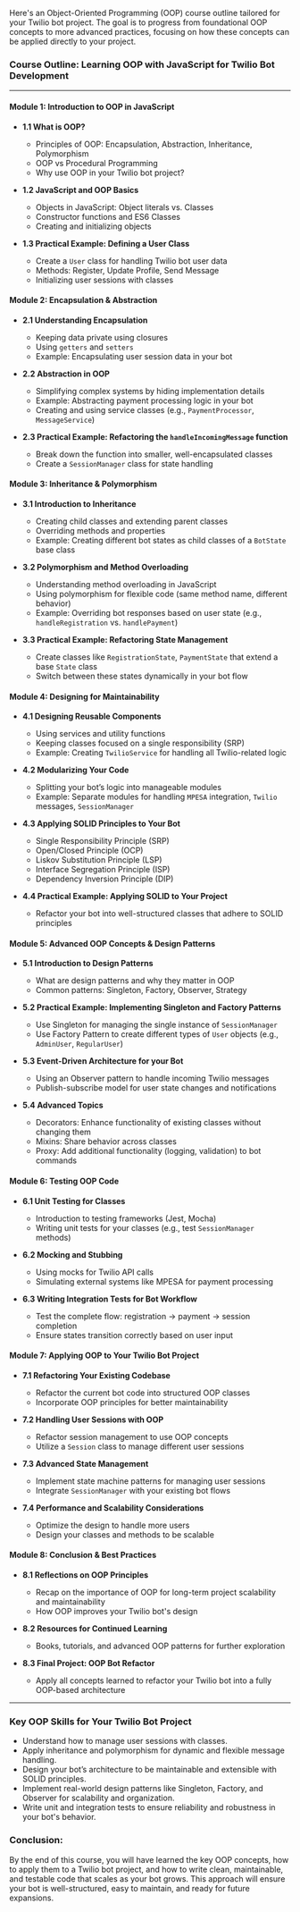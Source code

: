 Here's an Object-Oriented Programming (OOP) course outline tailored for your Twilio bot project. The goal is to progress from foundational OOP concepts to more advanced practices, focusing on how these concepts can be applied directly to your project.

### **Course Outline: Learning OOP with JavaScript for Twilio Bot Development**

---

#### **Module 1: Introduction to OOP in JavaScript**
- **1.1 What is OOP?**
  - Principles of OOP: Encapsulation, Abstraction, Inheritance, Polymorphism
  - OOP vs Procedural Programming
  - Why use OOP in your Twilio bot project?

- **1.2 JavaScript and OOP Basics**
  - Objects in JavaScript: Object literals vs. Classes
  - Constructor functions and ES6 Classes
  - Creating and initializing objects

- **1.3 Practical Example: Defining a User Class**
  - Create a `User` class for handling Twilio bot user data
  - Methods: Register, Update Profile, Send Message
  - Initializing user sessions with classes

#### **Module 2: Encapsulation & Abstraction**
- **2.1 Understanding Encapsulation**
  - Keeping data private using closures
  - Using `getters` and `setters`
  - Example: Encapsulating user session data in your bot

- **2.2 Abstraction in OOP**
  - Simplifying complex systems by hiding implementation details
  - Example: Abstracting payment processing logic in your bot
  - Creating and using service classes (e.g., `PaymentProcessor`, `MessageService`)

- **2.3 Practical Example: Refactoring the `handleIncomingMessage` function**
  - Break down the function into smaller, well-encapsulated classes
  - Create a `SessionManager` class for state handling

#### **Module 3: Inheritance & Polymorphism**
- **3.1 Introduction to Inheritance**
  - Creating child classes and extending parent classes
  - Overriding methods and properties
  - Example: Creating different bot states as child classes of a `BotState` base class

- **3.2 Polymorphism and Method Overloading**
  - Understanding method overloading in JavaScript
  - Using polymorphism for flexible code (same method name, different behavior)
  - Example: Overriding bot responses based on user state (e.g., `handleRegistration` vs. `handlePayment`)

- **3.3 Practical Example: Refactoring State Management**
  - Create classes like `RegistrationState`, `PaymentState` that extend a base `State` class
  - Switch between these states dynamically in your bot flow

#### **Module 4: Designing for Maintainability**
- **4.1 Designing Reusable Components**
  - Using services and utility functions
  - Keeping classes focused on a single responsibility (SRP)
  - Example: Creating `TwilioService` for handling all Twilio-related logic

- **4.2 Modularizing Your Code**
  - Splitting your bot’s logic into manageable modules
  - Example: Separate modules for handling `MPESA` integration, `Twilio` messages, `SessionManager`

- **4.3 Applying SOLID Principles to Your Bot**
  - Single Responsibility Principle (SRP)
  - Open/Closed Principle (OCP)
  - Liskov Substitution Principle (LSP)
  - Interface Segregation Principle (ISP)
  - Dependency Inversion Principle (DIP)

- **4.4 Practical Example: Applying SOLID to Your Project**
  - Refactor your bot into well-structured classes that adhere to SOLID principles

#### **Module 5: Advanced OOP Concepts & Design Patterns**
- **5.1 Introduction to Design Patterns**
  - What are design patterns and why they matter in OOP
  - Common patterns: Singleton, Factory, Observer, Strategy

- **5.2 Practical Example: Implementing Singleton and Factory Patterns**
  - Use Singleton for managing the single instance of `SessionManager`
  - Use Factory Pattern to create different types of `User` objects (e.g., `AdminUser`, `RegularUser`)

- **5.3 Event-Driven Architecture for your Bot**
  - Using an Observer pattern to handle incoming Twilio messages
  - Publish-subscribe model for user state changes and notifications

- **5.4 Advanced Topics**
  - Decorators: Enhance functionality of existing classes without changing them
  - Mixins: Share behavior across classes
  - Proxy: Add additional functionality (logging, validation) to bot commands

#### **Module 6: Testing OOP Code**
- **6.1 Unit Testing for Classes**
  - Introduction to testing frameworks (Jest, Mocha)
  - Writing unit tests for your classes (e.g., test `SessionManager` methods)

- **6.2 Mocking and Stubbing**
  - Using mocks for Twilio API calls
  - Simulating external systems like MPESA for payment processing

- **6.3 Writing Integration Tests for Bot Workflow**
  - Test the complete flow: registration -> payment -> session completion
  - Ensure states transition correctly based on user input

#### **Module 7: Applying OOP to Your Twilio Bot Project**
- **7.1 Refactoring Your Existing Codebase**
  - Refactor the current bot code into structured OOP classes
  - Incorporate OOP principles for better maintainability

- **7.2 Handling User Sessions with OOP**
  - Refactor session management to use OOP concepts
  - Utilize a `Session` class to manage different user sessions

- **7.3 Advanced State Management**
  - Implement state machine patterns for managing user sessions
  - Integrate `SessionManager` with your existing bot flows

- **7.4 Performance and Scalability Considerations**
  - Optimize the design to handle more users
  - Design your classes and methods to be scalable

#### **Module 8: Conclusion & Best Practices**
- **8.1 Reflections on OOP Principles**
  - Recap on the importance of OOP for long-term project scalability and maintainability
  - How OOP improves your Twilio bot's design

- **8.2 Resources for Continued Learning**
  - Books, tutorials, and advanced OOP patterns for further exploration

- **8.3 Final Project: OOP Bot Refactor**
  - Apply all concepts learned to refactor your Twilio bot into a fully OOP-based architecture

---

### **Key OOP Skills for Your Twilio Bot Project**
- Understand how to manage user sessions with classes.
- Apply inheritance and polymorphism for dynamic and flexible message handling.
- Design your bot’s architecture to be maintainable and extensible with SOLID principles.
- Implement real-world design patterns like Singleton, Factory, and Observer for scalability and organization.
- Write unit and integration tests to ensure reliability and robustness in your bot's behavior.

### **Conclusion:**
By the end of this course, you will have learned the key OOP concepts, how to apply them to a Twilio bot project, and how to write clean, maintainable, and testable code that scales as your bot grows. This approach will ensure your bot is well-structured, easy to maintain, and ready for future expansions.

